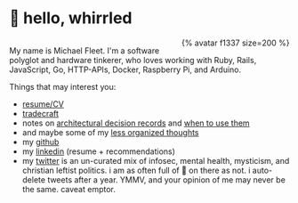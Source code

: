 # 👋 hello, whirrled

<div style="overflow: auto;">
	<div style="float: right;">
{% avatar f1337 size=200 %}
	</div>

My name is Michael Fleet. I'm a software polyglot and hardware tinkerer, who loves working with Ruby, Rails, JavaScript, Go, HTTP-APIs, Docker, Raspberry Pi, and Arduino.

Things that may interest you:
- [resume/CV](cv/)
- [tradecraft](tradecraft/README.md)
- notes on [architectural decision records](tradecraft/architectural-decision-records.md) and [when to use them](tradecraft/flowchart.md)
- and maybe some of my [less organized thoughts](scratchpad/README.md)
- my [github](https://github.com/f1337)
- my [linkedin](https://linkedin.com/in/f1337) (resume + recommendations)
- my [twitter](https://twitter.com/mrf1337) is an un-curated mix of infosec, mental health, mysticism, and christian leftist politics. i am as often full of 💩 on there as not. i auto-delete tweets after a year. YMMV, and your opinion of me may never be the same. caveat emptor.

</div>
<!--stackedit_data:
eyJoaXN0b3J5IjpbLTE2Mzg3MTA0MjIsOTMwMjkxMzI3LC0xOD
IxMDYzMzMsNjA1ODQ2ODMxLC05MTU4Mzc2MjksLTI1NzAyNjcy
NCwtMTkxOTg2MDEzNiwyNDI2NTg4OTRdfQ==
-->